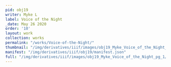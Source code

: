 ```yaml
---
pid: obj19
writer: Myke L
label: Voice of the Night
_date: May 26 2020
order: '10'
layout: work
collection: works
permalink: "/works/Voice-of-the-Night/"
thumbnail: "/img/derivatives/iiif/images/obj19_Myke_Voice_of_the_Night_pg_1/full/250,/0/default.jpg"
manifest: "/img/derivatives/iiif/obj19/manifest.json"
full: "/img/derivatives/iiif/images/obj19_Myke_Voice_of_the_Night_pg_1/full/1140,/0/default.jpg"
---
```

